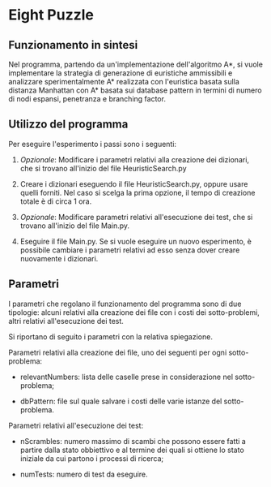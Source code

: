# Eight Puzzle
## Funzionamento in sintesi
Nel programma, partendo da un'implementazione dell'algoritmo A\*, si vuole implementare la strategia di generazione di euristiche ammissibili e analizzare sperimentalmente A\* realizzata con l'euristica basata sulla distanza Manhattan con A\* basata sui database pattern in termini di numero di nodi espansi, penetranza e branching factor. 

## Utilizzo del programma
Per eseguire l'esperimento i passi sono i seguenti:

1. *Opzionale*: Modificare i parametri relativi alla creazione dei dizionari, che si trovano all'inizio del file HeuristicSearch.py

2. Creare i dizionari eseguendo il file HeuristicSearch.py, oppure usare quelli forniti. Nel caso si scelga la prima opzione, il tempo di creazione totale è di circa 1 ora.

3. *Opzionale*: Modificare parametri relativi all'esecuzione dei test, che si trovano all'inizio del file Main.py. 

4. Eseguire il file Main.py. Se si vuole eseguire un nuovo esperimento, è possibile cambiare i parametri relativi ad esso senza dover creare nuovamente i dizionari.

## Parametri
I parametri che regolano il funzionamento del programma sono di due tipologie: alcuni relativi alla creazione dei file con i costi dei sotto-problemi, altri relativi all'esecuzione dei test.

Si riportano di seguito i parametri con la relativa spiegazione.

Parametri relativi alla creazione dei file, uno dei seguenti per ogni sotto-problema:

+ relevantNumbers: lista delle caselle prese in considerazione nel sotto-problema;

+ dbPattern: file sul quale salvare i costi delle varie istanze del sotto-problema.

Parametri relativi all'esecuzione dei test:

+ nScrambles: numero massimo di scambi che possono essere fatti a partire dalla stato obbiettivo e al termine dei quali si ottiene lo stato iniziale da cui partono i processi di ricerca;

+ numTests: numero di test da eseguire.


